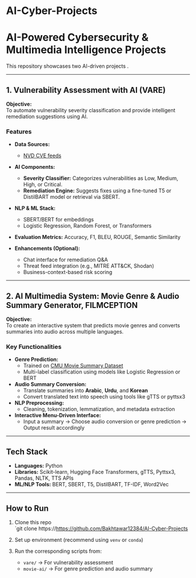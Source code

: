 # AI-Cyber-Projects

#  AI-Powered Cybersecurity & Multimedia Intelligence Projects

This repository showcases two AI-driven projects .

---

## 1. Vulnerability Assessment with AI (VARE)

**Objective:**  
To automate vulnerability severity classification and provide intelligent remediation suggestions using AI.

###  Features
- **Data Sources:**
  - [NVD CVE feeds](https://nvd.nist.gov/)
  
- **AI Components:**
  - **Severity Classifier:** Categorizes vulnerabilities as Low, Medium, High, or Critical.
  - **Remediation Engine:** Suggests fixes using a fine-tuned T5 or DistilBART model or retrieval via SBERT.
- **NLP & ML Stack:**
  - SBERT/BERT for embeddings
  - Logistic Regression, Random Forest, or Transformers
- **Evaluation Metrics:** Accuracy, F1, BLEU, ROUGE, Semantic Similarity
- **Enhancements (Optional):**
  - Chat interface for remediation Q&A
  - Threat feed integration (e.g., MITRE ATT&CK, Shodan)
  - Business-context-based risk scoring

---

##  2. AI Multimedia System: Movie Genre & Audio Summary Generator, FILMCEPTION

**Objective:**  
To create an interactive system that predicts movie genres and converts summaries into audio across multiple languages.

###  Key Functionalities
- **Genre Prediction:**
  - Trained on [CMU Movie Summary Dataset](https://www.kaggle.com/datasets/msafi04/movies-genre-dataset-cmu-movie-summary)
  - Multi-label classification using models like Logistic Regression or BERT
- **Audio Summary Conversion:**
  - Translate summaries into **Arabic**, **Urdu**, and **Korean**
  - Convert translated text into speech using tools like gTTS or pyttsx3
- **NLP Preprocessing:**
  - Cleaning, tokenization, lemmatization, and metadata extraction
- **Interactive Menu-Driven Interface:**
  - Input a summary → Choose audio conversion or genre prediction → Output result accordingly

---

##  Tech Stack

- **Languages:** Python
- **Libraries:** Scikit-learn, Hugging Face Transformers, gTTS, Pyttsx3, Pandas, NLTK, TTS APIs
- **ML/NLP Tools:** BERT, SBERT, T5, DistilBART, TF-IDF, Word2Vec

---

##  How to Run

1. Clone this repo  
   `git clone https://https://github.com/Bakhtawar12384/AI-Cyber-Projects

2. Set up environment (recommend using `venv` or `conda`)

3. Run the corresponding scripts from:
   - `vare/` → For vulnerability assessment
   - `movie-ai/` → For genre prediction and audio summary
